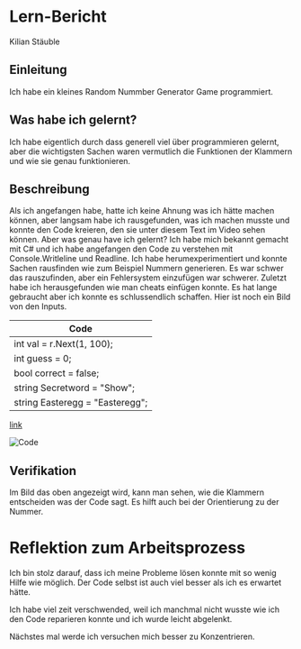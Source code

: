 # Lern-Bericht
Kilian Stäuble

## Einleitung

Ich habe ein kleines Random Nummber Generator Game programmiert.

## Was habe ich gelernt?

Ich habe eigentlich durch dass generell viel über programmieren gelernt, aber die wichtigsten Sachen waren vermutlich die Funktionen der Klammern und wie sie genau funktionieren.

## Beschreibung

Als ich angefangen habe, hatte ich keine Ahnung was ich hätte machen können, aber langsam habe ich rausgefunden, was ich machen musste und konnte den Code kreieren, den sie unter diesem Text im Video sehen können. Aber was genau have ich gelernt? Ich habe mich bekannt gemacht mit C# und ich habe angefangen den Code zu verstehen mit Console.Writleline und Readline. Ich habe herumexperimentiert und konnte Sachen rausfinden wie zum Beispiel Nummern generieren. Es war schwer das rauszufinden, aber ein Fehlersystem einzufügen war schwerer. Zuletzt habe ich herausgefunden wie man cheats einfügen konnte. Es hat lange gebraucht aber ich konnte es schlussendlich schaffen. Hier ist noch ein Bild von den Inputs.

|Code|
|---------------------------|
| int val = r.Next(1, 100);|
| int guess = 0;|
| bool correct = false;|
| string Secretword = "Show";|
| string Easteregg = "Easteregg";|

[link](https://drive.google.com/file/d/1GOITan7Xg4FQdkQEh-z9ooOOvgZ5sM-w/view?usp=sharing)

![Code](https://user-images.githubusercontent.com/111045576/191696281-9f35576b-6d22-4b87-ae5d-c524c10c7014.png)

## Verifikation

Im Bild das oben angezeigt wird, kann man sehen, wie die Klammern entscheiden was der Code sagt. Es hilft auch bei der Orientierung zu der Nummer.

# Reflektion zum Arbeitsprozess

Ich bin stolz darauf, dass ich meine Probleme lösen konnte mit so wenig Hilfe wie möglich. Der Code selbst ist auch viel besser als ich es erwartet hätte.

Ich habe viel zeit verschwended, weil ich manchmal nicht wusste wie ich den Code reparieren konnte und ich wurde leicht abgelenkt.

Nächstes mal werde ich versuchen mich besser zu Konzentrieren.
